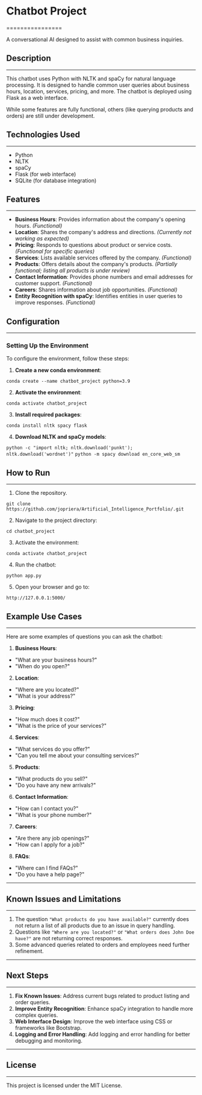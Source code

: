 # Chatbot Project
================

A conversational AI designed to assist with common business inquiries.

## Description
------------

This chatbot uses Python with NLTK and spaCy for natural language processing. It is designed to handle common user queries about business hours, location, services, pricing, and more. The chatbot is deployed using Flask as a web interface.

While some features are fully functional, others (like querying products and orders) are still under development.

## Technologies Used
--------------------

- Python
- NLTK
- spaCy
- Flask (for web interface)
- SQLite (for database integration)

## Features
-----------

- **Business Hours**: Provides information about the company's opening hours. *(Functional)*
- **Location**: Shares the company's address and directions. *(Currently not working as expected)*
- **Pricing**: Responds to questions about product or service costs. *(Functional for specific queries)*
- **Services**: Lists available services offered by the company. *(Functional)*
- **Products**: Offers details about the company's products. *(Partially functional; listing all products is under review)*
- **Contact Information**: Provides phone numbers and email addresses for customer support. *(Functional)*
- **Careers**: Shares information about job opportunities. *(Functional)*
- **Entity Recognition with spaCy**: Identifies entities in user queries to improve responses. *(Functional)*

## Configuration
--------------

### Setting Up the Environment

To configure the environment, follow these steps:

1. **Create a new conda environment**:

```conda create --name chatbot_project python=3.9```


2. **Activate the environment**:

```conda activate chatbot_project```


3. **Install required packages**:

```conda install nltk spacy flask```


4. **Download NLTK and spaCy models**:

```python -c "import nltk; nltk.download('punkt'); nltk.download('wordnet')"```
```python -m spacy download en_core_web_sm```


## How to Run
--------------

1. Clone the repository.

```git clone https://github.com/jopriera/Artificial_Intelligence_Portfolio/.git```


2. Navigate to the project directory:

```cd chatbot_project```


3. Activate the environment:

```conda activate chatbot_project```


4. Run the chatbot:

```python app.py```


5. Open your browser and go to:

```http://127.0.0.1:5000/```


## Example Use Cases
--------------------

Here are some examples of questions you can ask the chatbot:

1. **Business Hours**:
 - "What are your business hours?"
 - "When do you open?"

2. **Location**:
 - "Where are you located?"
 - "What is your address?"

3. **Pricing**:
 - "How much does it cost?"
 - "What is the price of your services?"

4. **Services**:
 - "What services do you offer?"
 - "Can you tell me about your consulting services?"

5. **Products**:
 - "What products do you sell?"
 - "Do you have any new arrivals?"

6. **Contact Information**:
 - "How can I contact you?"
 - "What is your phone number?"

7. **Careers**:
 - "Are there any job openings?"
 - "How can I apply for a job?"

8. **FAQs**:
 - "Where can I find FAQs?"
 - "Do you have a help page?"

---

## Known Issues and Limitations
--------------------

1. The question `"What products do you have available?"` currently does not return a list of all products due to an issue in query handling.
2. Questions like `"Where are you located?"` or `"What orders does John Doe have?"` are not returning correct responses.
3. Some advanced queries related to orders and employees need further refinement.

---

## Next Steps
--------------

1. **Fix Known Issues**: Address current bugs related to product listing and order queries.
2. **Improve Entity Recognition**: Enhance spaCy integration to handle more complex queries.
3. **Web Interface Design**: Improve the web interface using CSS or frameworks like Bootstrap.
4. **Logging and Error Handling**: Add logging and error handling for better debugging and monitoring.

---

## License
----------

This project is licensed under the MIT License.
